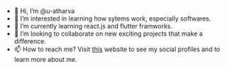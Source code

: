 - 👋 Hi, I’m @u-atharva
- 👀 I’m interested in learning how sytems work, especially softwares.
- 🌱 I’m currently learning react.js and flutter framworks.
- 💞️ I’m looking to collaborate on new exciting projects that make a difference.
- 📫 How to reach me? Visit [this](http://atharva-u-01.github.io/) website to see my social profiles and to learn more about me.

<!---
atharva-u-01/atharva-u-01 is a ✨ special ✨ repository because its `README.md` (this file) appears on your GitHub profile.
You can click the Preview link to take a look at your changes.
--->
